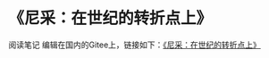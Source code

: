 # 《尼采：在世纪的转折点上》

阅读笔记 编辑在国内的Gitee上，链接如下：[《尼采：在世纪的转折点上》](https://gitee.com/wfhu/reading-notes/tree/master/%E5%B0%BC%E9%87%87%EF%BC%9A%E5%9C%A8%E4%B8%96%E7%BA%AA%E7%9A%84%E8%BD%AC%E6%8A%98%E7%82%B9%E4%B8%8A)
